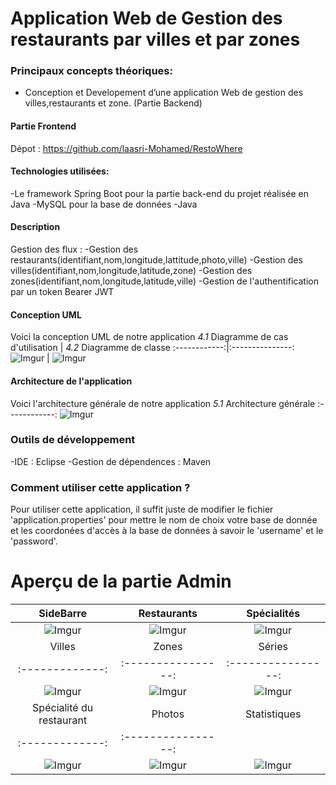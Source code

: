 # Application Web de Gestion des restaurants par villes et par zones

### Principaux concepts théoriques: 
-   Conception et Developement d’une application Web de gestion des villes,restaurants et zone. (Partie Backend)

#### Partie Frontend

Dépot : https://github.com/laasri-Mohamed/RestoWhere



#### Technologies utilisées:
-Le framework Spring Boot pour la partie back-end du projet réalisée en Java
-MySQL pour la base de données
-Java


#### Description

Gestion des flux :
-Gestion des restaurants(identifiant,nom,longitude,lattitude,photo,ville)
-Gestion des villes(identifiant,nom,longitude,latitude,zone)
-Gestion des zones(identifiant,nom,longitude,latitude,ville)
-Gestion de l'authentification par un token Bearer JWT


#### Conception UML

Voici la conception UML de notre application
*4.1* Diagramme de cas d'utilisation  | *4.2* Diagramme de classe 
:------------:|:---------------:
![Imgur](https://imgur.com/KaoLMww.jpg)  |  ![Imgur](https://imgur.com/1f142Wd.jpg) 
#### Architecture de l'application

Voici l'architecture générale de notre application
*5.1* Architecture générale
:------------:
![Imgur](https://imgur.com/7qTCmgc.jpg) 


### Outils de développement
-IDE : Eclipse
-Gestion de dépendences : Maven

### Comment utiliser cette application ?
Pour utiliser cette application, il suffit juste de modifier le fichier 'application.properties' pour mettre le nom de choix votre base de donnée et les coordonées d'accès à la base de données à savoir le 'username' et le 'password'.
# Aperçu de la partie Admin
SideBarre  |  Restaurants | Spécialités
:-------------:|:----------------:|:----------------:
![Imgur](https://imgur.com/Re3jnNz.jpg)  | ![Imgur](https://imgur.com/Jgqw5a5.jpg) | ![Imgur](https://imgur.com/SdhyaTU.jpg)
Villes  |  Zones | Séries
:-------------:|:----------------:|:----------------:
![Imgur](https://imgur.com/NPNnKK3.jpg)  | ![Imgur](https://imgur.com/g1ncG8M.jpg) | ![Imgur](https://imgur.com/gbPU7ek.jpg)
Spécialité du restaurant  |  Photos | Statistiques
:-------------:|:----------------:
![Imgur](https://imgur.com/Ju6AOL9.jpg)  | ![Imgur](https://imgur.com/ifa2QYz.jpg) | ![Imgur](https://imgur.com/vOSOsyr.jpg)
